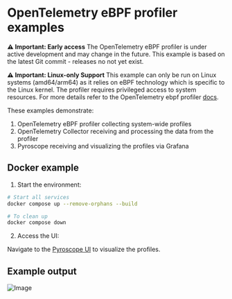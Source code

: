 # OpenTelemetry eBPF profiler examples

**⚠️ Important: Early access**
The OpenTelemetry eBPF profiler is under active development and may change in the future.
This example is based on the latest Git commit - releases no not yet exist.

**⚠️ Important: Linux-only Support**
This example can only be run on Linux systems (amd64/arm64) as it relies on eBPF technology which is
specific to the Linux kernel. 
The profiler requires privileged access to system resources.
For more details refer to the OpenTelemetry ebpf profiler
[docs](https://github.com/open-telemetry/opentelemetry-ebpf-profiler).

These examples demonstrate:

1. OpenTelemetry eBPF profiler collecting system-wide profiles
2. OpenTelemetry Collector receiving and processing the data from the profiler
3. Pyroscope receiving and visualizing the profiles via Grafana

## Docker example

1. Start the environment:

```bash
# Start all services
docker compose up --remove-orphans --build

# To clean up
docker compose down
```

2. Access the UI:

Navigate to the [Pyroscope UI](http://localhost:3000/a/grafana-pyroscope-app/explore?searchText=&panelType=time-series&layout=grid&hideNoData=off&explorationType=flame-graph&var-serviceName=unknown&var-profileMetricId=process_cpu:cpu:nanoseconds:cpu:nanoseconds&var-spanSelector=undefined&var-dataSource=pyroscope&var-filters=&var-filtersBaseline=&var-filtersComparison=&var-groupBy=all&maxNodes=16384) to visualize the profiles.

## Example output

![Image](https://github.com/user-attachments/assets/15ff58d4-218a-43dd-9835-df12e13ced3f)
